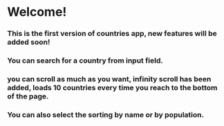 # Welcome!

### This is the first version of countries app, new features will be added soon!

### You can search for a country from input field.
### you can scroll as much as you want, infinity scroll has been added, loads 10 countries every time you reach to the bottom of the page.
### You can also select the sorting by name or by population.
